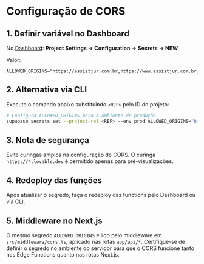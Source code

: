 # Configuração de CORS

## 1. Definir variável no Dashboard

No [Dashboard](https://supabase.com/dashboard): **Project Settings → Configuration → Secrets → NEW**

Valor:

```
ALLOWED_ORIGINS="https://assistjur.com.br,https://www.assistjur.com.br,https://assistjur.com,https://www.assistjur.com,https://*.lovable.dev"
```

## 2. Alternativa via CLI

Execute o comando abaixo substituindo `<REF>` pelo ID do projeto:

```bash
# Configura ALLOWED_ORIGINS para o ambiente de produção
supabase secrets set --project-ref <REF> --env prod ALLOWED_ORIGINS="https://assistjur.com.br,https://www.assistjur.com.br,https://assistjur.com,https://www.assistjur.com,https://*.lovable.dev"
```

## 3. Nota de segurança

Evite curingas amplos na configuração de CORS. O curinga `https://*.lovable.dev` é permitido apenas para pré-visualizações.

## 4. Redeploy das funções

Após atualizar o segredo, faça o redeploy das functions pelo Dashboard ou via CLI.

## 5. Middleware no Next.js

O mesmo segredo `ALLOWED_ORIGINS` é lido pelo middleware em `src/middleware/cors.ts`,
aplicado nas rotas `app/api/*`. Certifique-se de definir o segredo no ambiente
do servidor para que o CORS funcione tanto nas Edge Functions quanto nas rotas Next.js.

